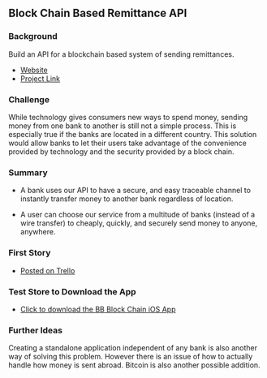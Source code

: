 Block Chain Based Remittance API
---------------------------------

### Background

Build an API for a blockchain based system of sending remittances.

* [Website](http://www.string.nyc/)
* [Project Link](https://github.com/nwams/Bank-to-Bank-Block-Chain)

### Challenge

While technology gives consumers new ways to spend money, sending money from one bank to another is still not
a simple process. This is especially true if the banks are located in a different country. This solution would
allow banks to let their users take advantage of the convenience provided by technology and the security provided 
by a block chain. 

### Summary

- A bank uses our API to have a secure, and easy traceable channel to instantly transfer money to another bank regardless of location.

- A user can choose our service from a multitude of banks (instead of a wire transfer) to cheaply, quickly, and securely send money to anyone, anywhere.

### First Story

* [Posted on Trello](https://trello.com/b/3a5ameOc/first-story)

### Test Store to Download the App

* [Click to download the BB Block Chain iOS App](https://betas.to/sXMuBEvq)

### Further Ideas 

Creating a standalone application independent of any bank is also another way of solving this problem. However
there is an issue of how to actually handle how money is sent abroad. Bitcoin is also another possible addition.